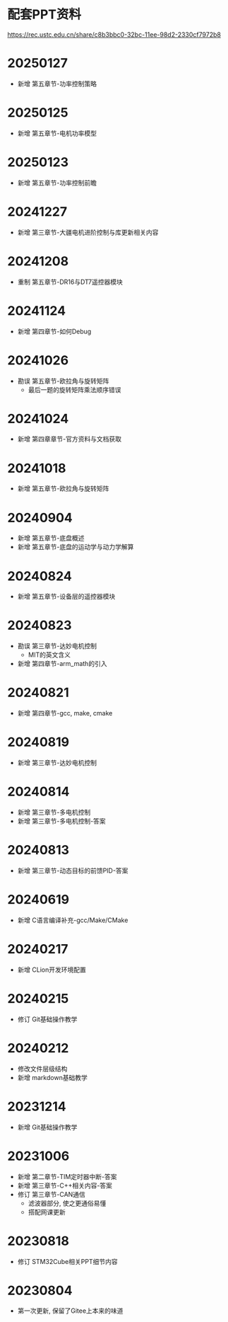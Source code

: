 # 配套PPT资料

https://rec.ustc.edu.cn/share/c8b3bbc0-32bc-11ee-98d2-2330cf7972b8

# 20250127

- 新增 第五章节-功率控制策略

# 20250125

- 新增 第五章节-电机功率模型

# 20250123

- 新增 第五章节-功率控制前瞻

# 20241227

- 新增 第三章节-大疆电机进阶控制与库更新相关内容

# 20241208

- 重制 第五章节-DR16与DT7遥控器模块

# 20241124

- 新增 第四章节-如何Debug

# 20241026

- 勘误 第五章节-欧拉角与旋转矩阵
  - 最后一题的旋转矩阵乘法顺序错误

# 20241024

- 新增 第四章章节-官方资料与文档获取

# 20241018

- 新增 第五章节-欧拉角与旋转矩阵

# 20240904

- 新增 第五章节-底盘概述
- 新增 第五章节-底盘的运动学与动力学解算

# 20240824

- 新增 第五章节-设备层的遥控器模块

# 20240823

- 勘误 第三章节-达妙电机控制
  - MIT的英文含义
- 新增 第四章节-arm_math的引入

# 20240821

- 新增 第四章节-gcc, make, cmake

# 20240819

- 新增 第三章节-达妙电机控制

# 20240814

- 新增 第三章节-多电机控制
- 新增 第三章节-多电机控制-答案

# 20240813

- 新增 第三章节-动态目标的前馈PID-答案

# 20240619

- 新增 C语言编译补充-gcc/Make/CMake

# 20240217

-   新增 CLion开发环境配置

# 20240215

-   修订 Git基础操作教学

# 20240212

-   修改文件层级结构
-   新增 markdown基础教学

# 20231214

-   新增 Git基础操作教学

# 20231006

-   新增 第二章节-TIM定时器中断-答案
-   新增 第三章节-C++相关内容-答案
-   修订 第三章节-CAN通信
    -   滤波器部分, 使之更通俗易懂
    -   搭配网课更新

# 20230818

-   修订 STM32Cube相关PPT细节内容

# 20230804

-   第一次更新, 保留了Gitee上本来的味道